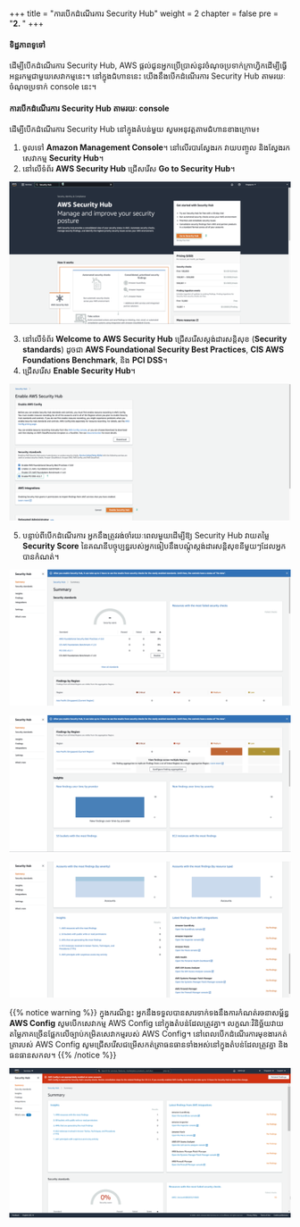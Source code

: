 +++
title = "ការបើកដំណើរការ Security Hub"
weight = 2
chapter = false
pre = "<b>2. </b>"
+++

#### ទិដ្ឋភាពទូទៅ

ដើម្បីបើកដំណើរការ Security Hub, AWS ផ្តល់ជូនអ្នកប្រើប្រាស់នូវចំណុចប្រទាក់ក្រាហ្វិកដើម្បីធ្វើអន្តរកម្មជាមួយសេវាកម្មនេះ។ នៅក្នុងជំហាននេះ យើងនឹងបើកដំណើរការ Security Hub តាមរយៈចំណុចប្រទាក់ console នេះ។

#### ការបើកដំណើរការ Security Hub តាមរយៈ console

ដើម្បីបើកដំណើរការ Security Hub នៅក្នុងតំបន់មួយ សូមអនុវត្តតាមជំហានខាងក្រោម៖

1. ចូលទៅ **Amazon Management Console**។ នៅលើរបារស្វែងរក វាយបញ្ចូល និងស្វែងរកសេវាកម្ម **Security Hub**។
2. នៅលើទំព័រ **AWS Security Hub** ជ្រើសរើស **Go to Security Hub**។

![Security Hub](/public/images/1/2.1-1.png?width=90pc)

3. នៅលើទំព័រ **Welcome to AWS Security Hub** ជ្រើសរើសស្តង់ដារសន្តិសុខ (**Security standards**) ដូចជា **AWS Foundational Security Best Practices**, **CIS AWS Foundations Benchmark**, និង **PCI DSS**។
4. ជ្រើសរើស **Enable Security Hub**។

![Security Hub](/public/images/1/2.1-2.png?width=90pc)

5. បន្ទាប់ពីបើកដំណើរការ អ្នកនឹងត្រូវរង់ចាំរយៈពេលមួយដើម្បីឱ្យ Security Hub វាយតម្លៃ **Security Score** នៃគណនីបច្ចុប្បន្នរបស់អ្នកធៀបនឹងបណ្តុំស្តង់ដារសន្តិសុខនីមួយៗដែលអ្នកបានកំណត់។

![Security Hub](/public/images/1/2.1-3.png?width=90pc)

![Security Hub](/public/images/1/2.1-4.png?width=90pc)

![Security Hub](/public/images/1/2.1-5.png?width=90pc)

{{% notice warning %}}
ក្នុងករណីខ្លះ អ្នកនឹងទទួលបានសារទាក់ទងនឹងការកំណត់រចនាសម្ព័ន្ធ **AWS Config** សូមបើកសេវាកម្ម AWS Config នៅក្នុងតំបន់ដែលត្រូវគ្នា។ លក្ខណៈវិនិច្ឆ័យវាយតម្លៃភាគច្រើនផ្អែកលើច្បាប់កម្រិតសេវាកម្មរបស់ AWS Config។ នៅពេលបើកដំណើរការមុខងារកត់ត្រារបស់ AWS Config សូមជ្រើសរើសជម្រើសកត់ត្រាធនធានទាំងអស់នៅក្នុងតំបន់ដែលត្រូវគ្នា និងធនធានសកល។
{{% /notice %}}

![Security Hub](/public/images/1/2.1-6.png?width=90pc)
